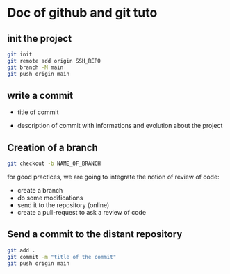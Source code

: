 # Doc of github and git tuto

## init the project

```bash
git init
git remote add origin SSH_REPO
git branch -M main
git push origin main
```

## write a commit

- title of commit

- description of commit with informations and evolution about the project

## Creation of a branch

```bash
git checkout -b NAME_OF_BRANCH
```

for good practices, we are going to integrate the notion of review of code:
- create a branch
- do some modifications
- send it to the repository (online)
- create a pull-request to ask a review of code
## Send a commit to the distant repository

```bash
git add .
git commit -m "title of the commit"
git push origin main
```

